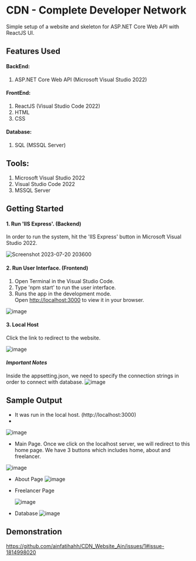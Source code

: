 # CDN - Complete Developer Network

Simple setup of a website and skeleton for ASP.NET Core Web API with ReactJS UI.

## Features Used

#### BackEnd:
1. ASP.NET Core Web API (Microsoft Visual Studio 2022)
   
#### FrontEnd:
1. ReactJS (Visual Studio Code 2022)
2. HTML
3. CSS

#### Database:
1. SQL (MSSQL Server)
   
## Tools:
1. Microsoft Visual Studio 2022
2. Visual Studio Code 2022
3. MSSQL Server

## Getting Started

#### 1. Run 'IIS Express'. (Backend)
In order to run the system, hit the 'IIS Express' button in Microsoft Visual Studio 2022.

![Screenshot 2023-07-20 203600](https://github.com/ainfatihahh/CDN_Website_Ain/assets/121369021/f4a093d7-c466-48d8-be26-5d19a7e298dd)

#### 2. Run User Interface. (Frontend)
1. Open Terminal in the Visual Studio Code.
2. Type 'npm start' to run the user interface.
3. Runs the app in the development mode.\
Open [http://localhost:3000](http://localhost:3000) to view it in your browser.

![image](https://github.com/ainfatihahh/CDN_By_Ain/assets/121369021/3e2daa8c-3c12-4ed5-9547-c966e8df0b3c)

#### 3. Local Host 
Click the link to redirect to the website.

![image](https://github.com/ainfatihahh/CDN_By_Ain/assets/121369021/094b556a-475c-4838-a01b-09dc8b5538a7)

#### *Important Notes*
Inside the appsetting.json, we need to specify the connection strings in order to connect with database.
![image](https://github.com/ainfatihahh/CDN_By_Ain/assets/121369021/1e527e09-42ab-490b-bc0a-ab82c15a450f)


   
## Sample Output
- It was run in the local host. (http://localhost:3000)
- 
![image](https://github.com/ainfatihahh/CDN_By_Ain/assets/121369021/9cd030cd-8edf-4f35-acd2-d5443fd6a3c9.jpg)

- Main Page.
Once we click on the localhost server, we will redirect to this home page. We have 3 buttons which includes home, about and freelancer.

![image](https://github.com/ainfatihahh/CDN_By_Ain/assets/121369021/a92b5c2d-c2b8-41c8-a89d-c7fc507debbf.jpg)

- About Page
![image](https://github.com/ainfatihahh/CDN_By_Ain/assets/121369021/c2ca3e50-0276-406e-a49a-4b66dff28911.jpg)

- Freelancer Page

  ![image](https://github.com/ainfatihahh/CDN_By_Ain/assets/121369021/3b847a1d-1563-483a-af6e-d7b7e3644814.jpg)
  
- Database
![image](https://github.com/ainfatihahh/CDN_By_Ain/assets/121369021/051e9e4f-b6af-491e-90d4-19e32efe0d30.jpg)

## Demonstration

https://github.com/ainfatihahh/CDN_Website_Ain/issues/1#issue-1814998020
